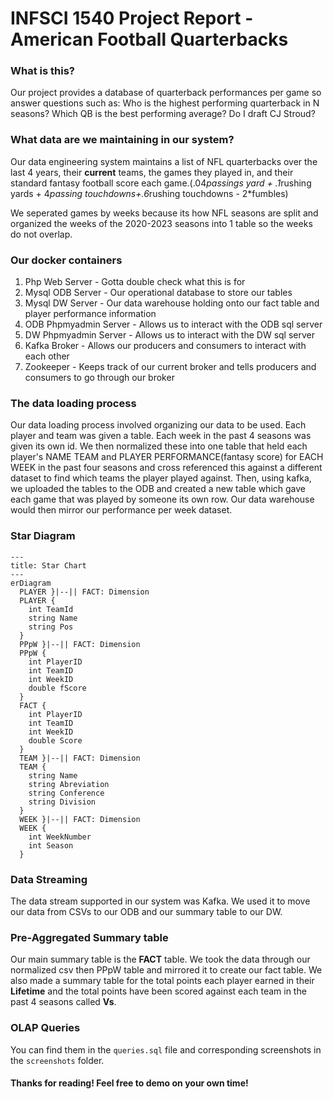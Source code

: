 # INFSCI 1540 Project Report - American Football Quarterbacks

### What is this?
Our project provides a database of quarterback performances per game so answer questions such as: Who is the highest performing quarterback in N seasons? Which QB is the best performing average? Do I draft CJ Stroud?

### What data are we maintaining in our system?
Our data engineering system maintains a list of NFL quarterbacks over the last 4 years, their **current** teams, the games they played in, and their standard fantasy football score each game.(.04*passings yard + .1*rushing yards + 4*passing touchdowns+.6*rushing touchdowns - 2*fumbles)

We seperated games by weeks because its how NFL seasons are split and organized the weeks of the 2020-2023 seasons into 1 table so the weeks do not overlap.

### Our docker containers
1. Php Web Server - Gotta double check what this is for
2. Mysql ODB Server - Our operational database to store our tables
3. Mysql DW Server - Our data warehouse holding onto our fact table and player performance information
4. ODB Phpmyadmin Server - Allows us to interact with the ODB sql server
5. DW Phpmyadmin Server - Allows us to interact with the DW sql server
6. Kafka Broker - Allows our producers and consumers to interact with each other
7. Zookeeper - Keeps track of our current broker and tells producers and consumers to go through our broker

### The data loading process
Our data loading process involved organizing our data to be used. Each player and team was given a table. Each week in the past 4 seasons was given its own id. We then normalized these into one table that held each player's NAME TEAM and PLAYER PERFORMANCE(fantasy score) for EACH WEEK in the past four seasons and cross referenced this against a different dataset to find which teams the player played against. Then, using kafka, we uploaded the tables to the ODB and created a new table which gave each game that was played by someone its own row. Our data warehouse would then mirror our performance per week dataset.

### Star Diagram
```mermaid
---
title: Star Chart
---
erDiagram
  PLAYER }|--|| FACT: Dimension
  PLAYER {
    int TeamId
    string Name
    string Pos
  }
  PPpW }|--|| FACT: Dimension
  PPpW {
    int PlayerID
    int TeamID
    int WeekID
    double fScore
  }
  FACT {
    int PlayerID
    int TeamID
    int WeekID
    double Score
  }
  TEAM }|--|| FACT: Dimension
  TEAM {
    string Name
    string Abreviation
    string Conference
    string Division
  }
  WEEK }|--|| FACT: Dimension
  WEEK {
    int WeekNumber
    int Season
  }
```

### Data Streaming
The data stream supported in our system was Kafka. We used it to move our data from CSVs to our ODB and our summary table to our DW.

### Pre-Aggregated Summary table
Our main summary table is the **FACT** table. We took the data through our normalized csv then PPpW table and mirrored it to create our fact table. We also made a summary table for the total points each player earned in their **Lifetime** and the total points have been scored against each team in the past 4 seasons called **Vs**.

### OLAP Queries
You can find them in the `queries.sql` file and corresponding screenshots in the `screenshots` folder.

#### Thanks for reading! Feel free to demo on your own time!
